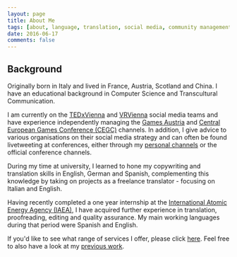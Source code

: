 ```yaml
---
layout: page
title: About Me
tags: [about, language, translation, social media, community management, proofreading, editing, english, german, italian, spanish, french]
date: 2016-06-17
comments: false
---
```


## Background
Originally born in Italy and lived in France, Austria, Scotland and China. I have an educational background in Computer Science and Transcultural Communication.

I am currently on the <a href="http://www.twitter.com/TEDxVienna" target="_blank">TEDxVienna</a> and <a href="http://www.twitter.com/VRVienna" target="_blank">VRVienna</a> social media teams and have experience independently managing the <a href="http://www.twitter.com/GamesAustria" target="_blank">Games Austria</a> and <a href="http://www.twitter.com/CEGConf" target="_blank">Central European Games Conference (CEGC)</a> channels. In addition, I give advice to various organisations on their social media strategy and can often be found livetweeting at conferences, either through my <a href="http://www.twitter.com/meowstations" target="_blank">personal channels</a> or the official conference channels.

During my time at university, I learned to hone my copywriting and translation skills in English, German and Spanish, complementing this knowledge by taking on projects as a freelance translator - focusing on Italian and English.

Having recently completed a one year internship at the <a href="http://www.iaea.org" target="_blank">International Atomic Energy Agency (IAEA)</a>, I have acquired further experience in translation, proofreading, editing and quality assurance. My main working languages during that period were Spanish and English.

If you'd like to see what range of services I offer, please click <a href="{{ site.url }}/services">here</a>. Feel free to also have a look at my <a href="{{ site.url }}/projects">previous work</a>.
